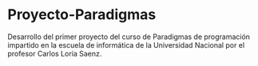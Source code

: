 # Proyecto-Paradigmas
Desarrollo del primer proyecto del curso de Paradigmas de programación impartido en la escuela de informática de la Universidad Nacional por el profesor Carlos Loría Saenz.
